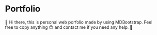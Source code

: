 # Portfolio
👋️ Hi there, this is personal web porfolio made by using MDBootstrap. Feel free to copy anything 😉️ and contact me if you need any help. 💪️
